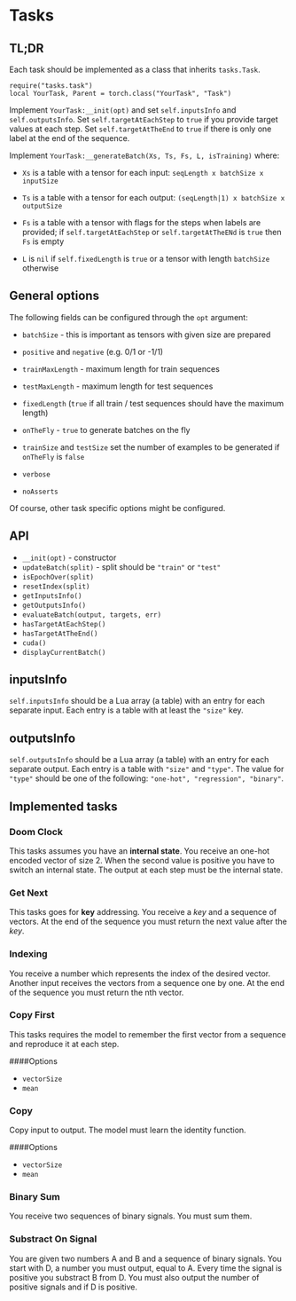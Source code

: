 # Tasks

## TL;DR

Each task should be implemented as a class that inherits `tasks.Task`.


    require("tasks.task")
    local YourTask, Parent = torch.class("YourTask", "Task")


Implement `YourTask:__init(opt)` and set `self.inputsInfo` and
`self.outputsInfo`. Set `self.targetAtEachStep` to `true` if you
provide target values at each step. Set `self.targetAtTheEnd` to
`true` if there is only one label at the end of the sequence.

Implement `YourTask:__generateBatch(Xs, Ts, Fs, L, isTraining)` where:

 - `Xs` is a table with a tensor for each input: `seqLength x
   batchSize x inputSize`

 - `Ts` is a table with a tensor for each output: `(seqLength|1) x
   batchSize x outputSize`

 - `Fs` is a table with a tensor with flags for the steps when labels
   are provided; if `self.targetAtEachStep` or `self.targetAtTheENd`
   is `true` then `Fs` is empty

 - `L` is `nil` if `self.fixedLength` is `true` or a tensor with
   length `batchSize` otherwise

## General options

The following fields can be configured through the `opt` argument:

 - `batchSize` - this is important as tensors with given size are prepared
 - `positive` and `negative` (e.g. 0/1 or -1/1)
 - `trainMaxLength` - maximum length for train sequences
 - `testMaxLength` - maximum length for test sequences
 - `fixedLength` (`true` if all train / test sequences should have the
   maximum length)
 - `onTheFly` - `true` to generate batches on the fly
 - `trainSize` and `testSize` set the number of examples to be
   generated if `onTheFly` is `false`

 - `verbose`
 - `noAsserts`

Of course, other task specific options might be configured.

## API

 - `__init(opt)` - constructor
 - `updateBatch(split)` - split should be `"train"` or `"test"`
 - `isEpochOver(split)`
 - `resetIndex(split)`
 - `getInputsInfo()`
 - `getOutputsInfo()`
 - `evaluateBatch(output, targets, err)`
 - `hasTargetAtEachStep()`
 - `hasTargetAtTheEnd()`
 - `cuda()`
 - `displayCurrentBatch()`


## inputsInfo

`self.inputsInfo` should be a Lua array (a table) with an entry for
each separate input. Each entry is a table with at least the `"size"`
key.

## outputsInfo

`self.outputsInfo` should be a Lua array (a table) with an entry for
each separate output. Each entry is a table with `"size"` and
`"type"`. The value for `"type"` should be one of the following:
`"one-hot", "regression", "binary"`.

## Implemented tasks

### Doom Clock

This tasks assumes you have an **internal state**. You receive an
one-hot encoded vector of size 2. When the second value is positive
you have to switch an internal state. The output at each step must be
the internal state.

### Get Next

This tasks goes for **key** addressing. You receive a *key* and a
sequence of vectors. At the end of the sequence you must return the
next value after the *key*.

### Indexing

You receive a number which represents the index of the desired
vector. Another input receives the vectors from a sequence one by
one. At the end of the sequence you must return the nth vector.

### Copy First

This tasks requires the model to remember the first vector from a
sequence and reproduce it at each step.

####Options

 - `vectorSize`
 - `mean`

### Copy

Copy input to output. The model must learn the identity function.

####Options

 - `vectorSize`
 - `mean`

### Binary Sum

You receive two sequences of binary signals. You must sum them.

### Substract On Signal

You are given two numbers A and B and a sequence of binary
signals. You start with D, a number you must output, equal to A. Every
time the signal is positive you substract B from D. You must also
output the number of positive signals and if D is positive.
